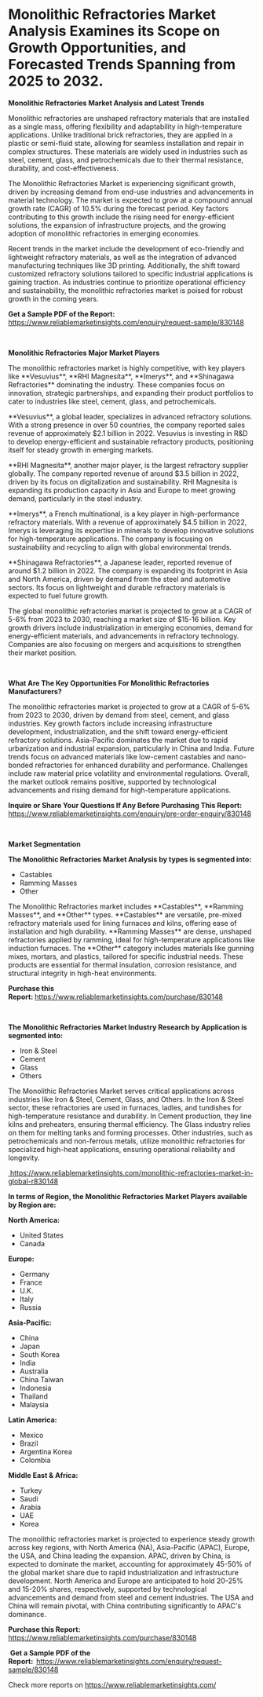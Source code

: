 <p><h1>Monolithic Refractories Market Analysis Examines its Scope on Growth Opportunities, and Forecasted Trends Spanning from 2025 to 2032.</h1></p><p><strong>Monolithic Refractories Market Analysis and Latest Trends</strong></p>
<p><p>Monolithic refractories are unshaped refractory materials that are installed as a single mass, offering flexibility and adaptability in high-temperature applications. Unlike traditional brick refractories, they are applied in a plastic or semi-fluid state, allowing for seamless installation and repair in complex structures. These materials are widely used in industries such as steel, cement, glass, and petrochemicals due to their thermal resistance, durability, and cost-effectiveness.</p><p>The Monolithic Refractories Market is experiencing significant growth, driven by increasing demand from end-use industries and advancements in material technology. The market is expected to grow at a compound annual growth rate (CAGR) of 10.5% during the forecast period. Key factors contributing to this growth include the rising need for energy-efficient solutions, the expansion of infrastructure projects, and the growing adoption of monolithic refractories in emerging economies.</p><p>Recent trends in the market include the development of eco-friendly and lightweight refractory materials, as well as the integration of advanced manufacturing techniques like 3D printing. Additionally, the shift toward customized refractory solutions tailored to specific industrial applications is gaining traction. As industries continue to prioritize operational efficiency and sustainability, the monolithic refractories market is poised for robust growth in the coming years.</p></p>
<p><strong>Get a Sample PDF of the Report:&nbsp;</strong> <a href="https://www.reliablemarketinsights.com/enquiry/request-sample/830148?utm_campaign=2110&utm_medium=2&utm_source=Github&utm_content=ia&utm_term=26012025&utm_id=monolithic-refractories">https://www.reliablemarketinsights.com/enquiry/request-sample/830148</a></p>
<p>&nbsp;</p>
<p><strong>Monolithic Refractories Major Market Players</strong></p>
<p><p>The monolithic refractories market is highly competitive, with key players like **Vesuvius**, **RHI Magnesita**, **Imerys**, and **Shinagawa Refractories** dominating the industry. These companies focus on innovation, strategic partnerships, and expanding their product portfolios to cater to industries like steel, cement, glass, and petrochemicals.</p><p>**Vesuvius**, a global leader, specializes in advanced refractory solutions. With a strong presence in over 50 countries, the company reported sales revenue of approximately $2.1 billion in 2022. Vesuvius is investing in R&D to develop energy-efficient and sustainable refractory products, positioning itself for steady growth in emerging markets.</p><p>**RHI Magnesita**, another major player, is the largest refractory supplier globally. The company reported revenue of around $3.5 billion in 2022, driven by its focus on digitalization and sustainability. RHI Magnesita is expanding its production capacity in Asia and Europe to meet growing demand, particularly in the steel industry.</p><p>**Imerys**, a French multinational, is a key player in high-performance refractory materials. With a revenue of approximately $4.5 billion in 2022, Imerys is leveraging its expertise in minerals to develop innovative solutions for high-temperature applications. The company is focusing on sustainability and recycling to align with global environmental trends.</p><p>**Shinagawa Refractories**, a Japanese leader, reported revenue of around $1.2 billion in 2022. The company is expanding its footprint in Asia and North America, driven by demand from the steel and automotive sectors. Its focus on lightweight and durable refractory materials is expected to fuel future growth.</p><p>The global monolithic refractories market is projected to grow at a CAGR of 5-6% from 2023 to 2030, reaching a market size of $15-16 billion. Key growth drivers include industrialization in emerging economies, demand for energy-efficient materials, and advancements in refractory technology. Companies are also focusing on mergers and acquisitions to strengthen their market position.</p></p>
<p>&nbsp;</p>
<p><strong>What Are The Key Opportunities For Monolithic Refractories Manufacturers?</strong></p>
<p><p>The monolithic refractories market is projected to grow at a CAGR of 5-6% from 2023 to 2030, driven by demand from steel, cement, and glass industries. Key growth factors include increasing infrastructure development, industrialization, and the shift toward energy-efficient refractory solutions. Asia-Pacific dominates the market due to rapid urbanization and industrial expansion, particularly in China and India. Future trends focus on advanced materials like low-cement castables and nano-bonded refractories for enhanced durability and performance. Challenges include raw material price volatility and environmental regulations. Overall, the market outlook remains positive, supported by technological advancements and rising demand for high-temperature applications.</p></p>
<p><strong>Inquire or Share Your Questions If Any Before Purchasing This Report:</strong> <a href="https://www.reliablemarketinsights.com/enquiry/pre-order-enquiry/830148?utm_campaign=2110&utm_medium=2&utm_source=Github&utm_content=ia&utm_term=26012025&utm_id=monolithic-refractories">https://www.reliablemarketinsights.com/enquiry/pre-order-enquiry/830148</a></p>
<p>&nbsp;</p>
<p><strong>Market Segmentation</strong></p>
<p><strong>The Monolithic Refractories Market Analysis by types is segmented into:</strong></p>
<p><ul><li>Castables</li><li>Ramming Masses</li><li>Other</li></ul></p>
<p><p>The Monolithic Refractories market includes **Castables**, **Ramming Masses**, and **Other** types. **Castables** are versatile, pre-mixed refractory materials used for lining furnaces and kilns, offering ease of installation and high durability. **Ramming Masses** are dense, unshaped refractories applied by ramming, ideal for high-temperature applications like induction furnaces. The **Other** category includes materials like gunning mixes, mortars, and plastics, tailored for specific industrial needs. These products are essential for thermal insulation, corrosion resistance, and structural integrity in high-heat environments.</p></p>
<p><strong>Purchase this Report:&nbsp;</strong><a href="https://www.reliablemarketinsights.com/purchase/830148?utm_campaign=2110&utm_medium=2&utm_source=Github&utm_content=ia&utm_term=26012025&utm_id=monolithic-refractories">https://www.reliablemarketinsights.com/purchase/830148</a></p>
<p>&nbsp;</p>
<p><strong>The Monolithic Refractories Market Industry Research by Application is segmented into:</strong></p>
<p><ul><li>Iron & Steel</li><li>Cement</li><li>Glass</li><li>Others</li></ul></p>
<p><p>The Monolithic Refractories Market serves critical applications across industries like Iron & Steel, Cement, Glass, and Others. In the Iron & Steel sector, these refractories are used in furnaces, ladles, and tundishes for high-temperature resistance and durability. In Cement production, they line kilns and preheaters, ensuring thermal efficiency. The Glass industry relies on them for melting tanks and forming processes. Other industries, such as petrochemicals and non-ferrous metals, utilize monolithic refractories for specialized high-heat applications, ensuring operational reliability and longevity.</p></p>
<p><a href="https://www.reliablemarketinsights.com/monolithic-refractories-market-in-global-r830148?utm_campaign=2110&utm_medium=2&utm_source=Github&utm_content=ia&utm_term=26012025&utm_id=monolithic-refractories">&nbsp;https://www.reliablemarketinsights.com/monolithic-refractories-market-in-global-r830148</a></p>
<p><strong>In terms of Region, the Monolithic Refractories Market Players available by Region are:</strong></p>
<p>
    <p> <strong> North America: </strong>
        <ul>
            <li>United States</li>
            <li>Canada</li>
        </ul>
        </p> 
    <p> <strong> Europe: </strong>
        <ul>
            <li>Germany</li>
            <li>France</li>
            <li>U.K.</li>
            <li>Italy</li>
            <li>Russia</li>
        </ul>
        </p> 
    <p> <strong> Asia-Pacific: </strong>
        <ul>
            <li>China</li>
            <li>Japan</li>
            <li>South Korea</li>
            <li>India</li>
            <li>Australia</li>
            <li>China Taiwan</li>
            <li>Indonesia</li>
            <li>Thailand</li>
            <li>Malaysia</li>
        </ul>
        </p> 
    <p> <strong> Latin America: </strong>
        <ul>
            <li>Mexico</li>
            <li>Brazil</li>
            <li>Argentina Korea</li>
            <li>Colombia</li>
        </ul>
        </p> 
    <p> <strong> Middle East & Africa: </strong>
        <ul>
            <li>Turkey</li>
            <li>Saudi</li>
            <li>Arabia</li>
            <li>UAE</li>
            <li>Korea</li>
        </ul>
    </p>
    </p>
<p><p>The monolithic refractories market is projected to experience steady growth across key regions, with North America (NA), Asia-Pacific (APAC), Europe, the USA, and China leading the expansion. APAC, driven by China, is expected to dominate the market, accounting for approximately 45-50% of the global market share due to rapid industrialization and infrastructure development. North America and Europe are anticipated to hold 20-25% and 15-20% shares, respectively, supported by technological advancements and demand from steel and cement industries. The USA and China will remain pivotal, with China contributing significantly to APAC's dominance.</p></p>
<p><strong>Purchase this Report: </strong><a href="https://www.reliablemarketinsights.com/purchase/830148?utm_campaign=2110&utm_medium=2&utm_source=Github&utm_content=ia&utm_term=26012025&utm_id=monolithic-refractories">https://www.reliablemarketinsights.com/purchase/830148</a></p>
<p>&nbsp;<strong>Get a Sample PDF of the Report:&nbsp;&nbsp;</strong><a href="https://www.reliablemarketinsights.com/enquiry/request-sample/830148?utm_campaign=2110&utm_medium=2&utm_source=Github&utm_content=ia&utm_term=26012025&utm_id=monolithic-refractories">https://www.reliablemarketinsights.com/enquiry/request-sample/830148</a></p>
<p><strong></strong></p>
<p>Check more reports on <a href="https://www.reliablemarketinsights.com/?utm_campaign=2110&utm_medium=2&utm_source=Github&utm_content=ia&utm_term=26012025&utm_id=monolithic-refractories">https://www.reliablemarketinsights.com/</a></p>